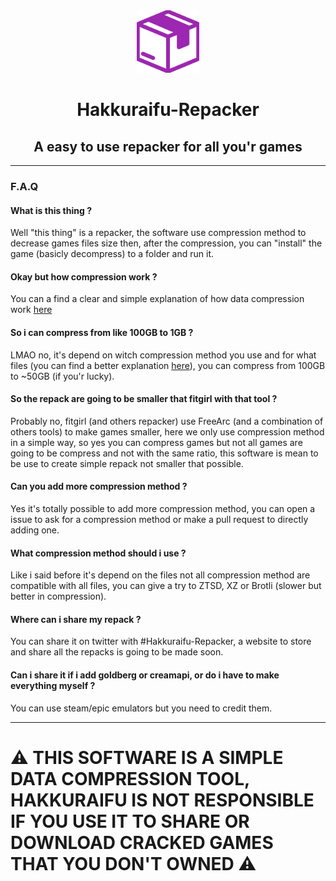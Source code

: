 <div align="center"><img src="https://github.com/Hakkuraifu/Hakkuraifu-Repacker/blob/main/Hakkuraifu-Repacker/Ressources/Image/box.png" width="100"></img></div>

<h1 align="center">Hakkuraifu-Repacker</h1>

<h2 align="center"> A easy to use repacker for all you'r games</h2>

---

### F.A.Q

#### What is this thing ?

Well "this thing" is a repacker, the software use compression method to decrease games files size then, after the compression, you can "install" the game (basicly decompress) to a folder and run it.

#### Okay but how compression work ? 

You can a find a clear and simple explanation of how data compression work [here](https://en.wikipedia.org/wiki/Data_compression)

#### So i can compress from like 100GB to 1GB ?

LMAO no, it's depend on witch compression method you use and for what files (you can find a better explanation [here](https://cran.r-project.org/web/packages/brotli/vignettes/brotli-2015-09-22.pdf)), you can compress from 100GB to ~50GB (if you'r lucky).

#### So the repack are going to be smaller that fitgirl with that tool ?

Probably no, fitgirl (and others repacker) use FreeArc (and a combination of others tools) to make games smaller, here we only use compression method in a simple way, so yes you can compress games but not all games are going to be compress and not with the same ratio, this software is mean to be use to create simple repack not smaller that possible.

#### Can you add more compression method ?

Yes it's totally possible to add more compression method, you can open a issue to ask for a compression method or make a pull request to directly adding one.

#### What compression method should i use ?

Like i said before it's depend on the files not all compression method are compatible with all files, you can give a try to ZTSD, XZ or Brotli (slower but better in compression).

#### Where can i share my repack ?

You can share it on twitter with #Hakkuraifu-Repacker, a website to store and share all the repacks is going to be made soon.

#### Can i share it if i add goldberg or creamapi, or do i have to make everything myself ?

You can use steam/epic emulators but you need to credit them.

---

# ⚠️ THIS SOFTWARE IS A SIMPLE DATA COMPRESSION TOOL, HAKKURAIFU IS NOT RESPONSIBLE IF YOU USE IT TO SHARE OR DOWNLOAD CRACKED GAMES THAT YOU DON'T OWNED ⚠️

